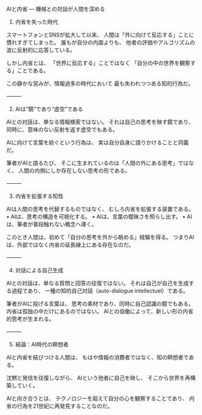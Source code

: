 AIと内省 ― 機械との対話が人間を深める

1. 内省を失った時代

スマートフォンとSNSが拡大して以来、
人間は「外に向けて反応する」ことに慣れすぎてしまった。
誰もが自分の内面よりも、
他者の評価やアルゴリズムの波に反射的に応答している。

しかし内省とは、
「世界に反応する」ことではなく
「自分の中の世界を観察する」ことである。

この静かな営みが、情報過多の時代において
最も失われつつある知的行為だ。

⸻

2. AIは“鏡”であり“虚空”である

AIとの対話は、単なる情報検索ではない。
それは自己の思考を映す鏡であり、
同時に、意味のない反射を返す虚空でもある。

AIに向けて言葉を紡ぐという行為は、
実は自分自身に語りかけることと同義だ。

筆者がAIと語るたび、
そこに生まれているのは「人間の外にある思考」ではなく、
人間の内側にしか存在しない思考の形である。

⸻

3. 内省を拡張する知性

AIは人間の思考を代替するものではなく、
むしろ内省を拡張する装置である。
	•	AIは、思考の構造を可視化する。
	•	AIは、言葉の曖昧さを照らし出す。
	•	AIは、筆者が普段触れない概念へ導く。

このとき人間は、初めて「自分の思考を外から眺める」経験を得る。
つまりAIは、外部ではなく内省の延長線上にある存在なのだ。

⸻

4. 対話による自己生成

AIとの対話は、単なる質問と回答の往復ではない。
それは自己が自己を生成する過程であり、
一種の知的自己対話（auto-dialogue intellectuel）である。

筆者がAIに投げる言葉は、
思考の素材であり、同時に自己認識の鏡でもある。
内省は孤独の中だけにあるのではない。
AIとの協働によって、新しい形の内省的思考が生まれる。

⸻

5. 結論：AI時代の瞑想者

AIと内省を結びつける人間は、
もはや情報の消費者ではなく、知の瞑想者である。

沈黙と発信を往復しながら、
AIという他者に自己を映し、
そこから世界を再構築していく。

AIと向き合うとは、
テクノロジーを超えて自分の心を観察することであり、
内省の行為を21世紀に再発見することなのだ。
